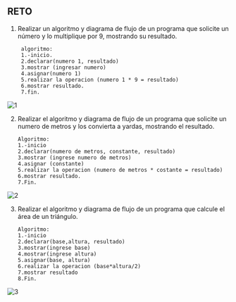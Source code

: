 ## RETO
1. Realizar un algoritmo y diagrama de flujo de un programa que solicite un número y lo multiplique por 9, mostrando su resultado.
                 
        algoritmo:
        1.-inicio.
        2.declarar(numero 1, resultado)
        3.mostrar (ingresar numero)
        4.asignar(numero 1)
        5.realizar la operacion (numero 1 * 9 = resultado)
        6.mostrar resultado.
        7.fin.
![1](https://user-images.githubusercontent.com/101351242/158643284-c1ef6659-fb73-4380-a1fb-a7b3f8fb3d34.png)
        

2. Realizar el algoritmo y diagrama de flujo de un programa que solicite un numero de metros y los convierta a yardas, mostrando el resultado.
            
       Algoritmo:
       1.-inicio
       2.declarar(numero de metros, constante, resultado)
       3.mostrar (ingrese numero de metros)
       4.asignar (constante)
       5.realizar la operacion (numero de metros * costante = resultado)
       6.mostrar resultado.
       7.Fin.
![2](https://user-images.githubusercontent.com/101351242/158643873-a0882ba4-45e6-4af2-ad1c-a2da35573d1e.png)



3. Realizar el algoritmo y diagrama de flujo de un programa que calcule el área de un triángulo.
          
       Algoritmo:
       1.-inicio
       2.declarar(base,altura, resultado)
       3.mostrar(ingrese base)
       4.mostrar(ingrese altura)
       5.asignar(base, altura)
       6.realizar la operacion (base*altura/2)
       7.mostrar resultado
       8.Fin.
![3](https://user-images.githubusercontent.com/101351242/158647609-c7feddae-c602-4acc-aad4-e90648019f5e.png)


  
    

